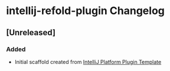<!-- Keep a Changelog guide -> https://keepachangelog.com -->

# intellij-refold-plugin Changelog

## [Unreleased]
### Added
- Initial scaffold created from [IntelliJ Platform Plugin Template](https://github.com/JetBrains/intellij-platform-plugin-template)
